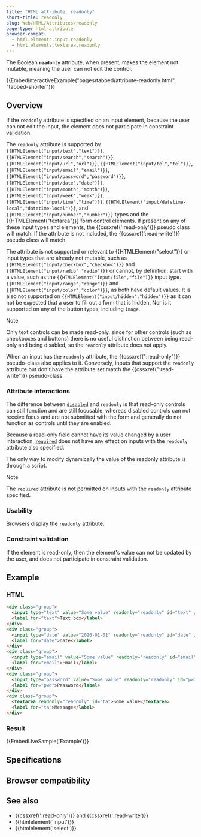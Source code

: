 ```yaml
---
title: "HTML attribute: readonly"
short-title: readonly
slug: Web/HTML/Attributes/readonly
page-type: html-attribute
browser-compat:
  - html.elements.input.readonly
  - html.elements.textarea.readonly
---
```




The Boolean **`readonly`** attribute, when present, makes the element not mutable, meaning the user can not edit the control.

{{EmbedInteractiveExample("pages/tabbed/attribute-readonly.html", "tabbed-shorter")}}

## Overview

If the `readonly` attribute is specified on an input element, because the user can not edit the input, the element does not participate in constraint validation.

The `readonly` attribute is supported by `{{HTMLElement("input/text","text")}}`, `{{HTMLElement("input/search","search")}}`, `{{HTMLElement("input/url","url")}}`, `{{HTMLElement("input/tel","tel")}}`, `{{HTMLElement("input/email","email")}}`, `{{HTMLElement("input/password","password")}}`, `{{HTMLElement("input/date","date")}}`, `{{HTMLElement("input/month","month")}}`, `{{HTMLElement("input/week","week")}}`, `{{HTMLElement("input/time","time")}}`, `{{HTMLElement("input/datetime-local","datetime-local")}}`, and `{{HTMLElement("input/number","number")}}`  types and the {{HTMLElement("textarea")}} form control elements. If present on any of these input types and elements, the {{cssxref(':read-only')}} pseudo class will match. If the attribute is not included, the {{cssxref(':read-write')}} pseudo class will match.

The attribute is not supported or relevant to {{HTMLElement("select")}} or input types that are already not mutable, such as `{{HTMLElement("input/checkbox","checkbox")}}` and `{{HTMLElement("input/radio","radio")}}` or cannot, by definition, start with a value, such as the `{{HTMLElement("input/file","file")}}` input type. `{{HTMLElement("input/range","range")}}` and `{{HTMLElement("input/color","color")}}`, as both have default values. It is also not supported on `{{HTMLElement("input/hidden","hidden")}}` as it can not be expected that a user to fill out a form that is hidden. Nor is it supported on any of the button types, including `image`.

> [!NOTE]
> Only text controls can be made read-only, since for other controls (such as checkboxes and buttons) there is no useful distinction between being read-only and being disabled, so the `readonly` attribute does not apply.

When an input has the `readonly` attribute, the {{cssxref(":read-only")}} pseudo-class also applies to it. Conversely, inputs that support the `readonly` attribute but don't have the attribute set match the {{cssxref(":read-write")}} pseudo-class.

### Attribute interactions

The difference between [`disabled`](/Web/HTML/Attributes/disabled) and `readonly` is that read-only controls can still function and are still focusable, whereas disabled controls can not receive focus and are not submitted with the form and generally do not function as controls until they are enabled.

Because a read-only field cannot have its value changed by a user interaction, [`required`](/Web/HTML/Attributes/required) does not have any effect on inputs with the `readonly` attribute also specified.

The only way to modify dynamically the value of the readonly attribute is through a script.

> [!NOTE]
> The `required` attribute is not permitted on inputs with the `readonly` attribute specified.

### Usability

Browsers display the `readonly` attribute.

### Constraint validation

If the element is read-only, then the element's value can not be updated by the user, and does not participate in constraint validation.

## Example

### HTML

```html
<div class="group">
  <input type="text" value="Some value" readonly="readonly" id="text" />
  <label for="text">Text box</label>
</div>
<div class="group">
  <input type="date" value="2020-01-01" readonly="readonly" id="date" />
  <label for="date">Date</label>
</div>
<div class="group">
  <input type="email" value="Some value" readonly="readonly" id="email" />
  <label for="email">Email</label>
</div>
<div class="group">
  <input type="password" value="Some value" readonly="readonly" id="pwd" />
  <label for="pwd">Password</label>
</div>
<div class="group">
  <textarea readonly="readonly" id="ta">Some value</textarea>
  <label for="ta">Message</label>
</div>
```

### Result

{{EmbedLiveSample('Example')}}

## Specifications



## Browser compatibility



## See also

- {{cssxref(':read-only')}} and {{cssxref(':read-write')}}
- {{htmlelement('input')}}
- {{htmlelement('select')}}
